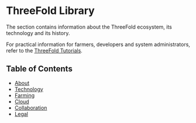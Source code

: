 <h1> ThreeFold Library </h1>

The section contains information about the ThreeFold ecosystem, its technology and its history.

For practical information for farmers, developers and system administrators, refer to the [ThreeFold Tutorials](../tutorials/tutorials.md).

<h2>Table of Contents</h2>

- [About](../wiki/about.md)
- [Technology](../technology/technology_toc.md)
- [Farming](../wiki/tfgrid/farming/farming_toc.md)
- [Cloud](../wiki/cloudunits/cloudunits_toc.md)
- [Collaboration](../contribute/collaboration_toc.md)
- [Legal](../wiki/terms_conditions_all3.md)